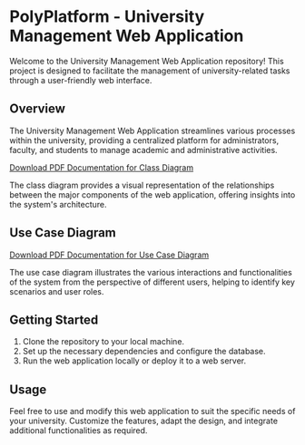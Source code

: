 # PolyPlatform - University Management Web Application

Welcome to the University Management Web Application repository! This project is designed to facilitate the management of university-related tasks through a user-friendly web interface.

## Overview

The University Management Web Application streamlines various processes within the university, providing a centralized platform for administrators, faculty, and students to manage academic and administrative activities.

[Download PDF Documentation for Class Diagram](/diagrams/UML_class.pdf)

The class diagram provides a visual representation of the relationships between the major components of the web application, offering insights into the system's architecture.

## Use Case Diagram

[Download PDF Documentation for Use Case Diagram](/diagrams/Use_case_diagram.pdf)

The use case diagram illustrates the various interactions and functionalities of the system from the perspective of different users, helping to identify key scenarios and user roles.

## Getting Started

1. Clone the repository to your local machine.
2. Set up the necessary dependencies and configure the database.
3. Run the web application locally or deploy it to a web server.

## Usage

Feel free to use and modify this web application to suit the specific needs of your university. Customize the features, adapt the design, and integrate additional functionalities as required.

